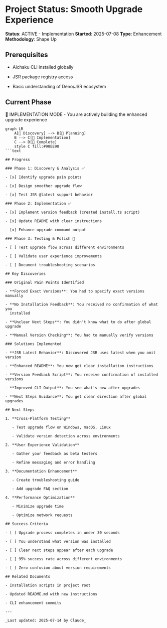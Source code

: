 # Project Status: Smooth Upgrade Experience

**Status**: ACTIVE - Implementation **Started**: 2025-07-08 **Type**:
Enhancement **Methodology**: Shape Up

## Prerequisites

- Aichaku CLI installed globally

- JSR package registry access

- Basic understanding of Deno/JSR ecosystem

## Current Phase

🔨 IMPLEMENTATION MODE - You are actively building the enhanced upgrade
experience

````mermaid
graph LR
    A[🌱 Discovery] --> B[🌿 Planning]
    B --> C[🌳 Implementation]
    C --> D[🍃 Complete]
    style C fill:#90EE90
```text

## Progress

### Phase 1: Discovery & Analysis ✅

- [x] Identify upgrade pain points

- [x] Design smoother upgrade flow

- [x] Test JSR @latest support behavior

### Phase 2: Implementation ✅

- [x] Implement version feedback (created install.ts script)

- [x] Update README with clear instructions

- [x] Enhance upgrade command output

### Phase 3: Testing & Polish 🔄

- [ ] Test upgrade flow across different environments

- [ ] Validate user experience improvements

- [ ] Document troubleshooting scenarios

## Key Discoveries

### Original Pain Points Identified

- **Forced Exact Versions**: You had to specify exact versions manually

- **No Installation Feedback**: You received no confirmation of what you
  installed

- **Unclear Next Steps**: You didn't know what to do after global upgrade

- **Manual Version Checking**: You had to manually verify versions

### Solutions Implemented

- **JSR Latest Behavior**: Discovered JSR uses latest when you omit version

- **Enhanced README**: You now get clear installation instructions

- **Version Feedback Script**: You receive confirmation of installed versions

- **Improved CLI Output**: You see what's new after upgrades

- **Next Steps Guidance**: You get clear direction after global upgrades

## Next Steps

1. **Cross-Platform Testing**

   - Test upgrade flow on Windows, macOS, Linux

   - Validate version detection across environments

2. **User Experience Validation**

   - Gather your feedback as beta testers

   - Refine messaging and error handling

3. **Documentation Enhancement**

   - Create troubleshooting guide

   - Add upgrade FAQ section

4. **Performance Optimization**

   - Minimize upgrade time

   - Optimize network requests

## Success Criteria

- [ ] Upgrade process completes in under 30 seconds

- [ ] You understand what version was installed

- [ ] Clear next steps appear after each upgrade

- [ ] 95% success rate across different environments

- [ ] Zero confusion about version requirements

## Related Documents

- Installation scripts in project root

- Updated README.md with new instructions

- CLI enhancement commits

---

_Last updated: 2025-07-14 by Claude_
````
